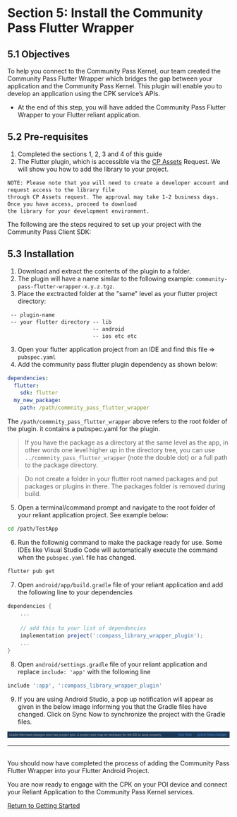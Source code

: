 # Section 5: Install the Community Pass Flutter Wrapper

## 5.1 Objectives

To help you connect to the Community Pass Kernel, our team created the Community Pass Flutter Wrapper which bridges the gap between your application and the Community Pass Kernel. This plugin will enable you to develop an application using the CPK service’s APIs.

- At the end of this step, you will have added the Community Pass Flutter Wrapper to your Flutter reliant application.

## 5.2 Pre-requisites

1. Completed the sections 1, 2, 3 and 4 of this guide
2. The Flutter plugin, which is accessible via the [CP Assets](https://developer.mastercard.com/cp-kernel-integration-api/documentation/cp-assets/cp-assets-request/) Request. We will show you how to add the library to your project.

```
NOTE: Please note that you will need to create a developer account and request access to the library file
through CP Assets request. The approval may take 1-2 business days. Once you have access, proceed to download
the library for your development environment.
```

The following are the steps required to set up your project with the Community Pass Client SDK:

## 5.3 Installation

1. Download and extract the contents of the plugin to a folder.
2. The plugin will have a name similar to the following example: `community-pass-flutter-wrapper-x.y.z.tgz`.
3. Place the exctracted folder at the "same" level as your flutter project directory:

```
 -- plugin-name
 -- your flutter directory -- lib
                           -- android
                           -- ios etc etc
```

3. Open your flutter application project from an IDE and find this file => `pubspec.yaml`
4. Add the community pass flutter plugin dependency as shown below:

```yaml
dependencies:
  flutter:
    sdk: flutter
  my_new_package:
    path: /path/commnity_pass_flutter_wrapper
```

The `/path/commnity_pass_flutter_wrapper` above refers to the root folder of the plugin. it contains a pubspec.yaml for the plugin.

> If you have the package as a directory at the same level as the app, in other words one level higher up in the directory tree, you can use `../commnity_pass_flutter_wrapper` (note the double dot) or a full path to the package directory.

> Do not create a folder in your flutter root named packages and put packages or plugins in there. The packages folder is removed during build.

5. Open a terminal/command prompt and navigate to the root folder of your reliant application project. See example below:

```sh
cd /path/TestApp
```

6. Run the follownig command to make the package ready for use. Some IDEs like Visual Studio Code will automatically execute the command when the `pubspec.yaml` file has changed.

```sh
flutter pub get
```

7. Open `android/app/build.gradle` file of your reliant application and add the following line to your dependencies

```gradle
dependencies {
    ...

    // add this to your list of dependencies
    implementation project(':compass_library_wrapper_plugin');
    ...
}
```

8. Open `android/settings.gradle` file of your reliant application and replace `include: 'app'` with the following line

```gradle
include ':app', ':compass_library_wrapper_plugin'
```

9. If you are using Android Studio, a pop up notification will appear as given in the below image informing you that the Gradle files have changed. Click on Sync Now to synchronize the project with the Gradle files.

![](/docs/assets/android-studio-popup.png)

---

<br/>
You should now have completed the process of adding the Community Pass Flutter Wrapper into your Flutter Android Project.

You are now ready to engage with the CPK on your POI device and connect your Reliant Application to the Community Pass Kernel services.

[Return to Getting Started](README.md)
